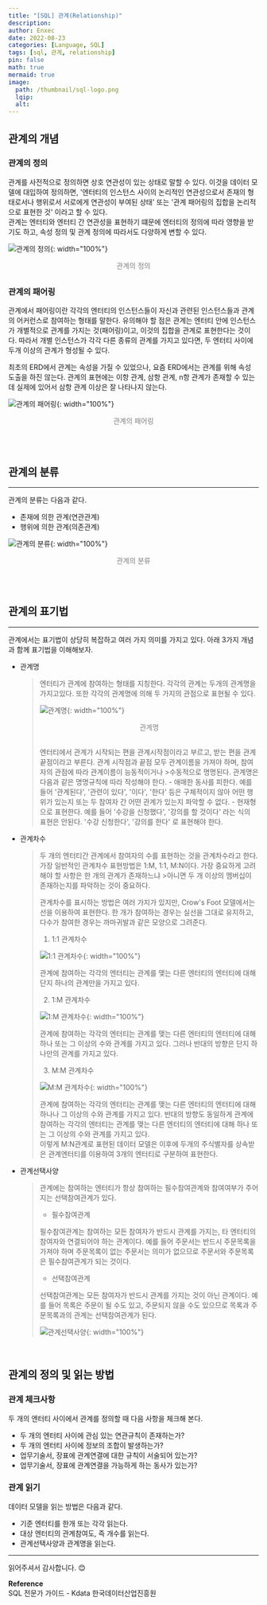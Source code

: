 ```yaml
---
title: "[SQL] 관계(Relationship)"
description: 
author: Enxec
date: 2022-08-23
categories: [Language, SQL]
tags: [sql, 관계, relationship]
pin: false
math: true
mermaid: true
image:
  path: /thumbnail/sql-logo.png
  lqip: 
  alt: 
---
```


## 관계의 개념
### 관계의 정의
관계를 사전적으로 정의하면 상호 연관성이 있는 상태로 말할 수 있다. 이것을 데이터 모델에 대입하여 정의하면, '엔터티의 인스턴스 사이의 논리적인 연관성으로서 존재의 형태로서나 행위로서 서로에게 연관성이 부여된 상태' 또는 '관계 패어링의 집합을 논리적으로 표현한 것' 이라고 할 수 있다.  
관계는 엔터티와 엔터티 간 연관성을 표현하기 떄문에 엔터티의 정의에 따라 영향을 받기도 하고, 속성 정의 및 관계 정의에 따라서도 다양하게 변할 수 있다.

![관계의 정의](/posts/20220823/relationship-definition.png "관계의 정의"){: width="100%"}
<div style="color: gray; text-align: center; margin-bottom: 30px;">관계의 정의</div>

### 관계의 패어링
관계에서 패어링이란 각각의 엔터티의 인스턴스들이 자신과 관련된 인스턴스들과 관계의 어커런스로 참여하는 형태를 말한다. 유의해야 할 점은 관계는 엔터티 안에 인스턴스가 개별적으로 관계를 가지는 것(패어링)이고, 이것의 집합을 관계로 표현한다는 것이다. 따라서 개별 인스턴스가 각각 다른 종류의 관계를 가지고 있다면, 두 엔터티 사이에 두개 이상의 관계가 형성될 수 있다.  

최초의 ERD에서 관계는 속성을 가질 수 있었으나, 요즘 ERD에서는 관계를 위해 속성 도출을 하진 않는다. 관계의 표현에는 이항 관계, 삼항 관계, n항 관계가 존재할 수 있는데 실제에 있어서 삼항 관계 이상은 잘 나타나지 않는다.

![관계의 패어링](/posts/20220823/relationship-paring.png "관계의 패어링"){: width="100%"}
<div style="color: gray; text-align: center; margin-bottom: 30px;">관계의 패어링</div>

<br>

## 관계의 분류
---
관계의 분류는 다음과 같다.
- 존재에 의한 관계(연관관계)
- 행위에 의한 관계(의존관계)

![관계의 분류](/posts/20220823/relationship-classification.png "관계의 분류"){: width="100%"}
<div style="color: gray; text-align: center; margin-bottom: 30px;">관계의 분류</div>

<br>

## 관계의 표기법
---
관계에서는 표기법이 상당히 복잡하고 여러 가지 의미를 가지고 있다. 아래 3가지 개념과 함께 표기법을 이해해보자.
- 관계명
  >엔터티가 관계에 참여하는 형태를 지칭한다. 각각의 관계는 두개의 관계명을 가지고있다. 또한 각각의 관계명에 의해 두 가지의 관점으로 표현될 수 있다.
  >
  >![관계명](/posts/20220823/relationship-name.png "관계명"){: width="100%"}
  ><div style="color: gray; text-align: center; margin-bottom: 30px;">관계명</div>
  >엔터티에서 관계가 시작되는 편을 관계시작점이라고 부르고, 받는 편을 관계끝점이라고 부른다. 관계 시작점과 끝점 모두 관계이름을 가져야 하며, 참여자의 관점에 따라 관계이름이 능동적이거나 >수동적으로 명명된다. 관계명은 다음과 같은 명명규칙에 따라 작성해야 한다.
  > - 애매한 동사를 피한다. 예를 들어 '관계된다', '관련이 있다', '이다', '한다' 등은 구체적이지 않아 어떤 행위가 있는지 또는 두 참여자 간 어떤 관계가 있는지 파악할 수 없다.
  > - 현재형으로 표현한다. 예를 들어 '수강을 신청했다', '강의를 할 것이다' 라는 식의 표현은 안된다. '수강 신청한다', '강의를 한다' 로 표현해야 한다.
- 관계차수
  >두 개의 엔터티간 관계에서 참여자의 수를 표현하는 것을 관계차수라고 한다. 가장 일반적인 관계차수 표현방법은 1:M, 1:1, M:N이다. 가장 중요하게 고려해야 할 사항은 한 개의 관계가 존재하느냐 >아니면 두 개 이상의 멤버십이 존재하는지를 파악하는 것이 중요하다.
  >
  >관계차수를 표시하는 방법은 여러 가지가 있지만, Crow's Foot 모델에서는 선을 이용하여 표현한다. 한 개가 참여하는 경우는 실선을 그대로 유지하고, 다수가 참여한 경우는 까마귀발과 같은
  >모양으로 그려준다.
  >
  >1) 1:1 관계차수
  >
  >![1:1 관계차수](/posts/20220823/1-1-relational-order.png "1:1 관계차수"){: width="100%"}
  >
  >관계에 참여하는 각각의 엔터티는 관계를 맺는 다른 엔터티의 엔터티에 대해 단지 하나의 관계만을 가지고 있다.
  >
  >2) 1:M 관계차수
  >
  >![1:M 관계차수](/posts/20220823/1-M-relational-order.png "1:M 관계차수"){: width="100%"}
  >
  >관계에 참여하는 각각의 엔터티는 관계를 맺는 다른 엔터티의 엔터티에 대해 하나 또는 그 이상의 수와 관계를 가지고 있다. 그러나 반대의 방향은 단지 하나만의 관계를 가지고 있다.
  >
  >3) M:M 관계차수
  >
  >![M:M 관계차수](/posts/20220823/M-M-relational-order.png "M:M 관계차수"){: width="100%"}
  >
  >관계에 참여하는 각각의 엔터티는 관계를 맺는 다른 엔터티의 엔터티에 대해 하나나 그 이상의 수와 관계를 가지고 있다. 반대의 방향도 동일하게 관계에 참여하는 각각의 엔터티는 관계를 맺는 
  >다른 엔터티의 엔터티에 대해 하나 또는 그 이상의 수와 관계를 가지고 있다.  
  >이렇게 M:N관계로 표현된 데이터 모델은 이후에 두개의 주식별자를 상속받은 관계엔터티를 이용하여 3개의 엔터티로 구분하여 표현한다.


- 관계선택사양
  >관계에는 참여하는 엔터티가 항상 참여하는 필수참여관계와 참여여부가 주어지는 선택참여관계가 있다.
  >
  >- 필수참여관계  
  >
  >필수참여관계는 참여하는 모든 참여자가 반드시 관계를 가지는, 타 엔터티의 참여자와 연결되어야 하는 관계이다. 예를 들어 주문서는 반드시 주문목록을 가져야 하며 주문목록이 없는 주문서는 
  >의미가 없으므로 주문서와 주문목록은 필수참여관계가 되는 것이다.
  >
  >- 선택참여관계  
  >
  >선택참여관계는 모든 참여자가 반드시 관계를 가지는 것이 아닌 관계이다. 예를 들어 목록은 주문이 될 수도 있고, 주문되지 않을 수도 있으므로 목록과 주문목록과의 
  >관계는 선택참여관계가 된다.
  >
  >![관계선택사양](/posts/20220823/relationship-optional.png "관계선택사양"){: width="100%"}
  
<br>

## 관계의 정의 및 읽는 방법
### 관계 체크사항
두 개의 엔터티 사이에서 관계를 정의할 때 다음 사항을 체크해 본다.
- 두 개의 엔터티 사이에 관심 있는 연관규칙이 존재하는가?
- 두 개의 엔터티 사이에 정보의 조합이 발생하는가?
- 업무기술서, 장표에 관계연결에 대한 규칙이 서술되어 있는가?
- 업무기술서, 장표에 관계연결을 가능하게 하는 동사가 있는가?

### 관계 읽기
데이터 모델을 읽는 방법은 다음과 같다.
- 기준 엔터티를 한개 또는 각각 읽는다.
- 대상 엔터티의 관계참여도, 즉 개수를 읽는다.
- 관계선택사양과 관계명을 읽는다.

---

읽어주셔서 감사합니다. 😊

__Reference__  
SQL 전문가 가이드 - Kdata 한국데이터산업진흥원 